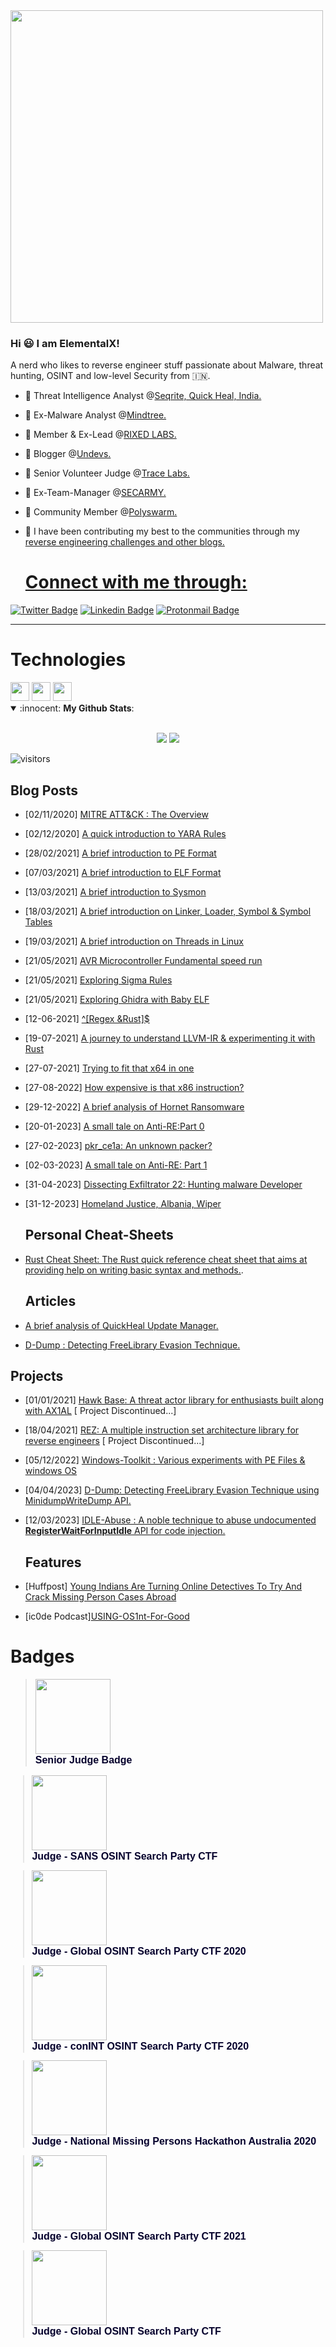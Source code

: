 
<img src="https://media.discordapp.net/attachments/834512236453953536/852070216145305620/image0.gif" width="500"/>


### Hi :smiley: I am ElementalX! </a> </h1> 



A nerd who likes to reverse engineer stuff passionate about Malware, threat hunting, OSINT and low-level Security from 🇮🇳.

- :round_pushpin:  Threat Intelligence Analyst @<a href="https://www.seqrite.com/blog/author/subhajeet/">Seqrite, Quick Heal, India.</a>
- :round_pushpin:  Ex-Malware Analyst @<a href="https://www.mindtree.com/">Mindtree.</a>
- :round_pushpin:  Member & Ex-Lead @<a href="https://rixed.blog/">RIXED LABS.</a>
- 📍  Blogger @<a href="https://un-devs.github.io/">Undevs.</a>
- :round_pushpin:  Senior Volunteer Judge @<a href="https://www.tracelabs.org/">Trace Labs.</a>
- :round_pushpin:  Ex-Team-Manager @<a href="https://web.archive.org/web/20200924090740/https://secarmy.org/our-team">SECARMY.</a>
- :round_pushpin:  Community Member @<a href="https://go.polyswarm.io/polyx/">Polyswarm.</a>
- :round_pushpin:  I have been contributing my best to the communities through my <a href="https://github.com/xelemental/r3v_ch4lls/">reverse engineering challenges and other blogs.




  
 
 
     <h1>Connect with me through:</h1>



 [![Twitter Badge](https://img.shields.io/badge/-ElementalX-blue?style=flat-square&logo=twitter&logoColor-white&link-https://twitter.com/ElementalX2)](https://twitter.com/ElementalX2)
 [![Linkedin Badge](https://img.shields.io/badge/-ElementalX-informational?style=flat-square&logo=Linkedin&logoColor-white&link=https://www.linkedin.com/in/subhajeet-singha-b238951a9/)](https://www.linkedin.com/in/subhajeet-singha-b238951a9/)
 [![Protonmail Badge](https://img.shields.io/badge/-xelemental%40protonmail.ch-purple?style=flat-square&logo=protonmail&logoColor=white&link=mailto:xelemental@protonmail.ch)](mailto:xelemental@protonmail.ch) 
 
 <hr>
 
 <h1>Technologies</h1>
 

<img height="30" src="https://upload.wikimedia.org/wikipedia/commons/d/d5/Rust_programming_language_black_logo.svg">
<img height="30" src="https://upload.wikimedia.org/wikipedia/commons/a/af/PowerShell_Core_6.0_icon.png">
<img height="30" src="https://cs.lmu.edu/~ray/images/nasm-logo.png">    

  
<details open>
  <summary> :innocent: <b>My Github Stats</b>: </summary>
  
  <br>
  
  
<p align = "center">
  <img src = "https://github-readme-stats.vercel.app/api?username=xelemental&show_icons=true&theme=tokyonight&line_height=27">
  <img src = "https://github-readme-stats.vercel.app/api/top-langs/?username=xelemental&hide=css,java,html&theme=tokyonight"> 

</details>
  
  ![visitors](https://visitor-badge.glitch.me/badge?page_id=xelemental)

## Blog Posts 

- [02/11/2020] [MITRE ATT&CK : The Overview](https://medium.com/ax1al/mitre-att-ck-the-overview-6fab9a58c425)
- [02/12/2020] [A quick introduction to YARA Rules](https://medium.com/ax1al/a-quick-introduction-to-yara-e672325de908)
- [28/02/2021] [ A brief introduction to PE Format](https://medium.com/ax1al/a-brief-introduction-to-pe-format-6052914cc8dd)
- [07/03/2021] [A brief introduction to ELF Format](https://medium.com/ax1al/a-brief-introduction-to-executable-linkable-format-1ed9a3fdcc91)
- [13/03/2021] [A brief introduction to Sysmon](https://medium.com/ax1al/a-brief-introduction-to-sysmon-7530b410984c)
- [18/03/2021] [A brief introduction on Linker, Loader, Symbol & Symbol Tables](https://medium.com/ax1al/a-brief-info-on-linker-loader-symbol-symbol-tables-2fed729eb490)
- [19/03/2021] [A brief introduction on Threads in Linux](https://medium.com/ax1al/a-brief-info-on-threads-in-linux-9a1e7e6c2046)
- [21/05/2021] [AVR Microcontroller Fundamental speed run](https://medium.com/ax1al/avr-microcontroller-fundamental-speed-run-5526be97c182)
- [21/05/2021] [Exploring Sigma Rules](https://medium.com/ax1al/exploring-sigma-rules-12e9f1bf2685)
- [21/05/2021] [Exploring Ghidra with Baby ELF](https://medium.com/ax1al/exploring-ghidra-with-baby-elf-29c986e80a45)
- [12-06-2021] [^[Regex &Rust]$](https://xelemental.medium.com/regex-rust-b50f577f5a47)
- [19-07-2021] [A journey to understand LLVM-IR & experimenting  it with Rust](https://un-devs.github.io/low-level-exploration/journey-to-understanding-llvm-ir/#)
- [27-07-2021] [Trying to fit that x64 in one](https://un-devs.github.io/low-level-exploration/Trying-to-fit-that-x64-in-one/)
- [27-08-2022] [How expensive is that x86 instruction?](https://rixed-labs.medium.com/how-expensive-is-that-x86-instruction-9fa9fda90957)
- [29-12-2022] [A brief analysis of Hornet Ransomware](https://rixed-labs.medium.com/a-brief-analysis-of-hornet-ransomware-ec958e9cf310)
- [20-01-2023] [A small tale on Anti-RE:Part 0](https://rixed-labs.medium.com/a-small-tale-on-anti-re-part-0-95d05ed17580)
- [27-02-2023] [pkr_ce1a: An unknown packer?](https://xelemental.medium.com/pkr-ce1a-an-unknown-packer-9a167f10ee24)
- [02-03-2023] [A small tale on Anti-RE: Part 1](https://rixed-labs.medium.com/a-small-tale-on-anti-re-part-1-17a2cf199cf1)
- [31-04-2023] [Dissecting Exfiltrator 22: Hunting malware Developer](https://github.com/RixedLabs/RixedLabs-Papers/blob/main/Dissecting%20Exfiltrator-22.pdf)
- [31-12-2023] [Homeland Justice, Albania, Wiper](https://medium.com/@xelemental/homeland-justice-albania-wiper-3c7e7edd43cc)


  ## Personal Cheat-Sheets 

- [Rust Cheat Sheet: The Rust quick reference cheat sheet that aims at providing help on writing basic syntax and methods.](https://quickref.me/rust). 


  
  ## Articles
  
 - [A brief analysis of QuickHeal Update Manager.](https://cdn.discordapp.com/attachments/944308081641275402/956103067034595358/Brief_Analysis_Of_QuickHeal_Update_Manager.pdf)
  
  - [D-Dump : Detecting FreeLibrary Evasion Technique.](https://github.com/xelemental/Windows-Toolkit/blob/main/D-Dump_Detecting_FreeLibrary_Unloading_technique..pdf)
  
  
  

  ## Projects 

- [01/01/2021] [Hawk Base: A threat actor library for enthusiasts built along with AX1AL](https://ax1al.com/projects/hawkbase/index.html) [ Project Discontinued...]

- [18/04/2021] [REZ: A multiple instruction set architecture library for reverse engineers](https://ax1al.com/projects/rez/index.html) [ Project Discontinued...]
  
- [05/12/2022] [Windows-Toolkit : Various experiments with PE Files & windows OS](https://github.com/xelemental/Windows-Toolkit) 
  
- [04/04/2023] [D-Dump: Detecting FreeLibrary Evasion Technique using MinidumpWriteDump API.](https://github.com/xelemental/Windows-Toolkit/blob/main/D-Dump_Detecting_FreeLibrary_Unloading_technique..pdf)
  
- [12/03/2023] [IDLE-Abuse :  A noble technique to abuse undocumented **RegisterWaitForInputIdle** API for code injection.](https://github.com/RixedLabs/IDLE-Abuse)
 
 
  ## Features 

- [Huffpost] [Young Indians Are Turning Online Detectives To Try And Crack Missing Person Cases Abroad](https://www.huffpost.com/archive/in/entry/trace-labs-ctf-india-missing-person-cases_in_5f525849c5b6578026cd2b64?ncid=other_twitter_cooo9wqtham&utm_campaign=share_twitter) 

 - [ic0de Podcast][USING-OS1nt-For-Good](https://podcasts.apple.com/lu/podcast/using-os1nt-for-good/id1537219712?i=1000496819898)

<!--[ReadMe Card](https://github-readme-stats.vercel.app/api/pin/?username=xelemental&repo=r3v_ch4lls&theme=radical)-->
  
 

  
 
 # Badges
 
 <blockquote class="badgr-badge" style="font-family: Helvetica, Roboto, &quot;Segoe UI&quot;, Calibri, sans-serif;"><a href="https://api.badgr.io/public/assertions/V3oV-cCYSkiGhPhWuL18xg"><img src="https://api.ca.badgr.io/public/assertions/b1rkUH8PRJeyi0nXpWfPHA/image" width="120px" height="120px"></a><p class="badgr-badge-name" style="hyphens: auto; overflow-wrap: break-word; word-wrap: break-word;margin: 0; font-size: 16px; font-weight: 600; font-style: normal; font-stretch: normal; line-height: 1.25; letter-spacing: normal; text-align: left; color: #05012c;">Senior Judge Badge</p><p class="badgr-badge-recipient" style="margin: 0; font-size: 12px; font-style: normal; font-stretch: normal; line-height: 1.67; letter-spacing: normal; text-align: left; color: #555555;"><strong style="font-size: 12px; font-weight: bold; font-style: normal; font-stretch: normal; line-height: 1.67; letter-spacing: normal; text-align: left; color: #000;"></p></blockquote> 
 
 <blockquote class="badgr-badge" style="font-family: Helvetica, Roboto, &quot;Segoe UI&quot;, Calibri, sans-serif;"><a href="https://api.badgr.io/public/assertions/tQpDLmJRR3eTzXKupXc86g?identity__email=xelemental%40protonmail.ch"><img src="https://api.badgr.io/public/assertions/tQpDLmJRR3eTzXKupXc86g/image" width="120px" height="120px"></a><p class="badgr-badge-name" style="hyphens: auto; overflow-wrap: break-word; word-wrap: break-word;margin: 0; font-size: 16px; font-weight: 600; font-style: normal; font-stretch: normal; line-height: 1.25; letter-spacing: normal; text-align: left; color: #05012c;">Judge - SANS OSINT Search Party CTF</p></blockquote>
  
  
  

  <blockquote class="badgr-badge" style="font-family: Helvetica, Roboto, &quot;Segoe UI&quot;, Calibri, sans-serif;"><a href="https://api.badgr.io/public/assertions/J5VtxKqnTiCObYDDRrv_-g?identity__email=xelemental%40protonmail.ch"><img src="https://api.badgr.io/public/assertions/J5VtxKqnTiCObYDDRrv_-g/image" width="120px" height="120px"></a><p class="badgr-badge-name" style="hyphens: auto; overflow-wrap: break-word; word-wrap: break-word;margin: 0; font-size: 16px; font-weight: 600; font-style: normal; font-stretch: normal; line-height: 1.25; letter-spacing: normal; text-align: left; color: #05012c;">Judge - Global OSINT Search Party CTF 2020</p></blockquote>

 
 <blockquote class="badgr-badge" style="font-family: Helvetica, Roboto, &quot;Segoe UI&quot;, Calibri, sans-serif;"><a href="https://api.badgr.io/public/assertions/39tVhaxTTNapt3G2dx3W7A?identity__email=xelemental%40protonmail.ch"><img src="https://api.badgr.io/public/assertions/39tVhaxTTNapt3G2dx3W7A/image" width="120px" height="120px"></a><p class="badgr-badge-name" style="hyphens: auto; overflow-wrap: break-word; word-wrap: break-word;margin: 0; font-size: 16px; font-weight: 600; font-style: normal; font-stretch: normal; line-height: 1.25; letter-spacing: normal; text-align: left; color: #05012c;">Judge - conINT OSINT Search Party CTF 2020</p></blockquote>
 
 
 <blockquote class="badgr-badge" style="font-family: Helvetica, Roboto, &quot;Segoe UI&quot;, Calibri, sans-serif;"><a href="https://api.badgr.io/public/assertions/U6rYSl_3SJuATcG95JJpHg?identity__email=xelemental%40protonmail.ch"><img src="https://api.badgr.io/public/assertions/U6rYSl_3SJuATcG95JJpHg/image" width="120px" height="120px"></a><p class="badgr-badge-name" style="hyphens: auto; overflow-wrap: break-word; word-wrap: break-word;margin: 0; font-size: 16px; font-weight: 600; font-style: normal; font-stretch: normal; line-height: 1.25; letter-spacing: normal; text-align: left; color: #05012c;">Judge - National Missing Persons Hackathon Australia 2020</p></blockquote>
 
 
 <blockquote class="badgr-badge" style="font-family: Helvetica, Roboto, &quot;Segoe UI&quot;, Calibri, sans-serif;"><a href="https://api.ca.badgr.io/public/assertions/QGnDVspmRQW45mpTIPSxNQ"><img src="https://api.ca.badgr.io/public/assertions/QGnDVspmRQW45mpTIPSxNQ/image" width="120px" height="120px"></a><p class="badgr-badge-name" style="hyphens: auto; overflow-wrap: break-word; word-wrap: break-word;margin: 0; font-size: 16px; font-weight: 600; font-style: normal; font-stretch: normal; line-height: 1.25; letter-spacing: normal; text-align: left; color: #05012c;">Judge - Global OSINT Search Party CTF 2021</p><p class="badgr-badge-recipient" style="margin: 0; font-size: 12px; font-style: normal; font-stretch: normal; line-height: 1.67; letter-spacing: normal; text-align: left; color: #555555;"><strong style="font-size: 12px; font-weight: bold; font-style: normal; font-stretch: normal; line-height: 1.67; letter-spacing: normal; text-align: left; color: #000;"></blockquote>

   
   <blockquote class="badgr-badge" style="font-family: Helvetica, Roboto, &quot;Segoe UI&quot;, Calibri, sans-serif;"><a href="https://api.badgr.io/public/assertions/z7aG82WiRxm0pFHrLVQ5Kg"><img src="https://api.ca.badgr.io/public/assertions/tCFihdPyRaOkfD9uNCQahg/image" width="120px" height="120px"></a><p class="badgr-badge-name" style="hyphens: auto; overflow-wrap: break-word; word-wrap: break-word;margin: 0; font-size: 16px; font-weight: 600; font-style: normal; font-stretch: normal; line-height: 1.25; letter-spacing: normal; text-align: left; color: #05012c;">Judge - Global OSINT Search Party CTF</p><p class="badgr-badge-recipient" style="margin: 0; font-size: 12px; font-style: normal; font-stretch: normal; line-height: 1.67; letter-spacing: normal; text-align: left; color: #555555;"><strong style="font-size: 12px; font-weight: bold; font-style: normal; font-stretch: normal; line-height: 1.67; letter-spacing: normal; text-align: left; color: #000;"</blockquote>
     
    
     
    
